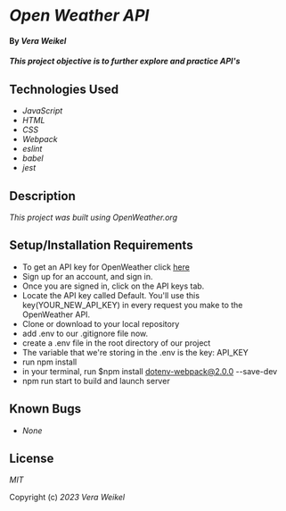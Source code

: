 # _Open Weather API_

#### By _Vera Weikel_

#### _This project objective is to further explore and practice API's_

## Technologies Used

- _JavaScript_
- _HTML_
- _CSS_
- _Webpack_
- _eslint_
- _babel_
- _jest_


## Description

_This project was built using OpenWeather.org_

## Setup/Installation Requirements
- To get an API key for OpenWeather click [here](https://openweathermap.org/guide)
- Sign up for an account, and sign in.
- Once you are signed in, click on the API keys tab.
- Locate the API key called Default. You'll use this key(YOUR_NEW_API_KEY) in every request you make to the OpenWeather API.
- Clone or download to your local repository
- add .env to our .gitignore file now.
- create a .env file in the root directory of our project
- The variable that we're storing in the .env is the key: API_KEY
- run npm install
- in your terminal, run $npm install dotenv-webpack@2.0.0 --save-dev
- npm run start to build and launch server


## Known Bugs

- _None_

## License

_MIT_

Copyright (c) _2023_ _Vera Weikel_
